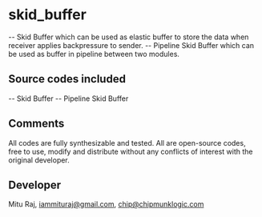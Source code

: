 # skid_buffer
-- Skid Buffer which can be used as elastic buffer to store the data when receiver applies backpressure to sender.
-- Pipeline Skid Buffer which can be used as buffer in pipeline between two modules. 

Source codes included
---------------------
-- Skid Buffer
-- Pipeline Skid Buffer

Comments
--------
All codes are fully synthesizable and tested. All are open-source codes, free to use, modify and distribute without any conflicts of interest with the original developer.

Developer
---------
Mitu Raj, iammituraj@gmail.com, chip@chipmunklogic.com
